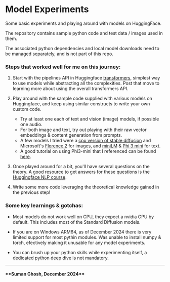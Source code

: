 # Model Experiments
Some basic experiments and playing around with models on HuggingFace.

The repository contains sample python code and test data / images used in them. 

The associated python dependencies and local model downloads need to be managed separately, and is not part of this repo. 


<h3>Steps that worked well for me on this journey:</h3>

1. Start with the pipelines API in Huggingface [transformers](https://huggingface.co/docs/transformers/v4.47.1/en/quicktour), simplest way to use models while abstracting all the complexities.  Post that move to learning more about using the overall transformers API. 

2. Play around with the sample code supplied with various models on Huggingface, and keep using similar constructs to write your own custom code.

	- Try at least one each of text and vision (image) models, if possible one audio.
	- For both image and text, try out playing with their raw vector embeddings & content generation from prompts.
	- A few models I tried were a [cpu version of stable diffusion](https://huggingface.co/CompVis/stable-diffusion-v1-4) and Microsoft's [Florence 2](https://huggingface.co/microsoft/Florence-2-base) for images, and [miniLM](https://huggingface.co/sentence-transformers/all-MiniLM-L6-v2) & [Phi 3 mini](https://huggingface.co/microsoft/Phi-3-mini-4k-instruct-onnx) for text.
	- A good tutorial on using Phi3-mini that I referenced can be found [here](https://onnxruntime.ai/docs/genai/tutorials/phi3-python.html#run-on-cpu).

3. Once played around for a bit, you'll have several questions on the theory. A good resource to get answers for these questions is the [Huggingface NLP course](https://huggingface.co/learn/nlp-course/chapter0/1?fw=pt).

4. Write some more code leveraging the theoretical knowledge gained in the previous step!


<h3>Some key learnings & gotchas:</h3>

- Most models do not work well on CPU, they expect a nvidia GPU by default. This includes most of the Standard Diffusion models.

- If you are on Windows ARM64, as of December 2024 there is very limited support for most pythin modules. Was unable to install numpy & torch, efectively making it unusable for any model experiments.

- You can brush up your python skills while experimenting itself, a dedicated python deep dive is not mandatory.


---
<h4>**Suman Ghosh, December 2024**</h4>
